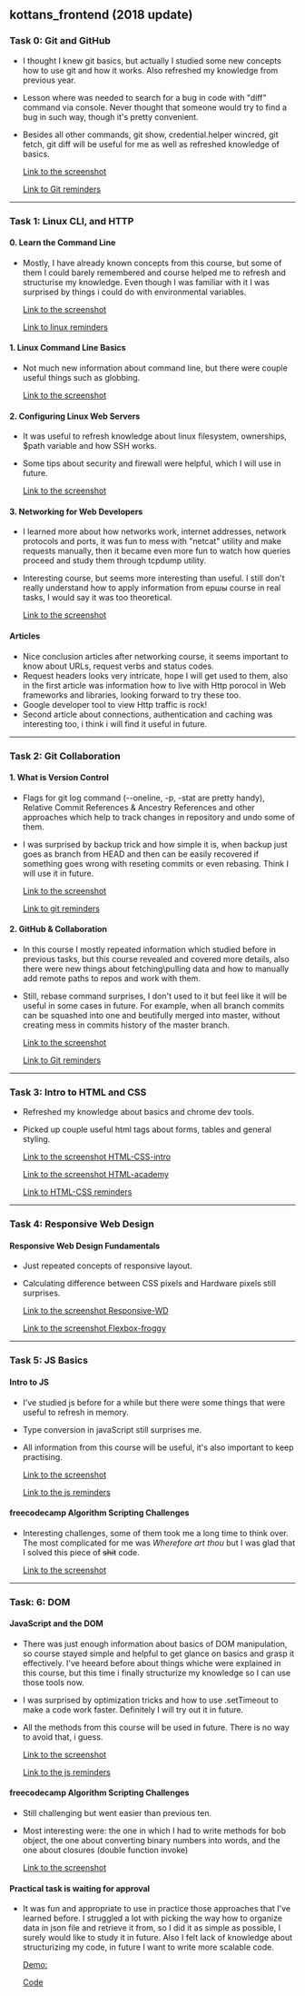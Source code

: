 ## kottans_frontend (2018 update)

### Task 0: Git and GitHub
- I thought I knew git basics, but actually I studied some new concepts how to use git and how it works. Also refreshed my knowledge from previous year.
- Lesson where was needed to search for a bug in code with "diff" command via console. Never thought that someone would try to find a bug in such way, though it's pretty convenient.
- Besides all other commands, git show, credential.helper wincred, git fetch, git diff will be useful for me as well as refreshed knowledge of basics.

	[Link to the screenshot](/task_git_collaboration/git_finished.png)
	
	[Link to Git reminders](https://github.com/linkqwd/git-reminders)

----------

### Task 1: Linux CLI, and HTTP
#### 0. Learn the Command Line
- Mostly, I have already known concepts from this course, but some of them I could barely remembered and course helped me to refresh and structurise my knowledge. Even though I was familiar with it I was surprised by things i could do with environmental variables.

	[Link to the screenshot](/task_linux_cli/Command_line_finished.png)

	[Link to linux reminders](https://github.com/linkqwd/linux-reminders)


#### 1. Linux Command Line Basics
- Not much new information about command line, but there were couple useful things such as globbing.

	[Link to the screenshot](/task_linux_cli/Command_line_finished.png)

#### 2. Configuring Linux Web Servers
-	It was useful to refresh knowledge about linux filesystem, ownerships, $path variable and how SSH works.
- Some tips about security and firewall were helpful, which I will use in future.

	[Link to the screenshot](/task_linux_cli/Linux_Web_Servers_finished.png)
 
#### 3. Networking for Web Developers
- I learned more about how networks work, internet addresses, network protocols and ports, it was fun to mess with "netcat" utility and make requests manually, then it became even more fun to watch how queries proceed and study them through tcpdump utility.
- Interesting course, but seems more interesting than useful. I still don't really understand how to apply  information from ершы course in real tasks, I would say it was too theoretical.

	[Link to the screenshot](/task_linux_cli/Networking_finished.png)

#### Articles
- Nice conclusion articles after networking course, it seems important to know about URLs, request verbs and status codes.
- Request headers looks very intricate, hope I will get used to them, also in the first article was information how to live with Http porocol in Web frameworks and libraries, looking forward to try these too.
- Google developer tool to view Http traffic is rock!
- Second article about connections, authentication and caching was interesting too, i think i will find it useful in future. 

----------

### Task 2: Git Collaboration
#### 1. What is Version Control
- Flags for git log command (--oneline, -p, -stat are pretty handy), Relative Commit References & Ancestry References and other approaches which help to track changes in repository and undo some of them.
- I was surprised by backup trick and how simple it is, when backup just goes as branch from HEAD and then can be easily recovered if something goes wrong with reseting commits or even rebasing. Think I will use it in future.

	[Link to the screenshot](/task_git_collaboration/Version_Control_finished.png)

	[Link to git reminders](https://github.com/linkqwd/git-reminders)

#### 2. GitHub & Collaboration
- In this course I mostly repeated information which studied before in previous tasks, but this course revealed and covered more details, also there were new things about fetching\pulling data and how to manually add remote paths to repos and work with them. 
- Still, rebase command surprises, I don't used to it but feel like it will be useful in some cases in future. For example, when all branch commits can be squashed into one and beutifully merged into master, without creating mess in commits history of the master branch.

	[Link to the screenshot](/task_git_collaboration/GitHub_Collaboration.png)
	
	[Link to Git reminders](https://github.com/linkqwd/git-reminders)

----------

### Task 3: Intro to HTML and CSS
- Refreshed my knowledge about basics and chrome dev tools.
- Picked up couple useful html tags about forms, tables and general styling.

	[Link to the screenshot HTML-CSS-intro](/task_html_css_intro/html-css_finished.png)

	[Link to the screenshot HTML-academy](/task_html_css_intro/html-academy_finished.png)

	[Link to HTML-CSS reminders](https://github.com/linkqwd/html_css-reminders)

----------

### Task 4: Responsive Web Design
#### Responsive Web Design Fundamentals
- Just repeated concepts of responsive layout.
- Calculating difference between CSS pixels and Hardware pixels still surprises.

	[Link to the screenshot Responsive-WD](/task_responsive_web_design/Responsive_Web_Design_finished.png)

	[Link to the screenshot Flexbox-froggy](/task_responsive_web_design/flexbox_froggy.png)

----------

### Task 5: JS Basics
#### Intro to JS
- I've studied js before for a while but there were some things that were useful to refresh in memory.
- Type conversion in javaScript still surprises me.
- All information from this course will be useful, it's also important to keep practising.

	[Link to the screenshot](/task_js_basics/intro-js_finished.png)

	[Link to the js reminders](https://github.com/linkqwd/js-reminders)

#### freecodecamp Algorithm Scripting Challenges
- Interesting challenges, some of them took me a long time to think over. The most complicated for me was *Wherefore art thou* but I was glad that I solved this piece of ~~shit~~ code.

	[Link to the screenshot](/task_js_basics/freecodecamp.png)

----------

### Task: 6: DOM
#### JavaScript and the DOM 
- There was just enough information about basics of DOM manipulation, so course stayed simple and helpful to get glance on basics and grasp it effectively. I've heeard before about things whiche were explained in this course, but this time i finally structurize my knowledge so I can use those tools now.
- I was surprised by optimization tricks and how to use .setTimeout to make a code work faster. Definitely I will try out it in future.
- All the methods from this course will be used in future. There is no way to avoid that, i guess.
	
	[Link to the screenshot](/task_js_dom/js_dom-finished.png)

	[Link to the js reminders](https://github.com/linkqwd/js-reminders)

#### freecodecamp Algorithm Scripting Challenges
- Still challenging but went easier than previous ten.
- Most interesting were: the one in which I had to write methods for bob object, the one about converting binary numbers into words, and the one about closures (double function invoke)

	[Link to the screenshot](/task_js_dom/code_camp-finished.png)

#### Practical task is waiting for approval
- It was fun and appropriate to use in practice those approaches that I've learned before. I struggled a lot with picking the way how to organize data in json file and retrieve it from, so I did it as simple as possible, I surely would like to study it in future. Also I felt lack of knowledge about structurizing my code, in future I want to write more scalable code.

	[Demo:](/https://linkqwd.github.io/cake-menu/)

	[Code](https://github.com/linkqwd/cake-menu/blob/master/js/main.js)
